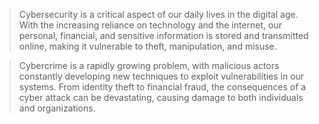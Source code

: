 >Cybersecurity is a critical aspect of our daily lives in the digital age. With the increasing reliance on technology and the internet, our personal, financial, and sensitive information is stored and transmitted online, making it vulnerable to theft, manipulation, and misuse.

>Cybercrime is a rapidly growing problem, with malicious actors constantly developing new techniques to exploit vulnerabilities in our systems. From identity theft to financial fraud, the consequences of a cyber attack can be devastating, causing damage to both individuals and organizations.